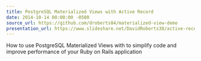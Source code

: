```yaml
---
title: PostgreSQL Materialized Views with Active Record
date: 2014-10-14 00:00:00 -0500
source_url: https://github.com/droberts84/materialized-view-demo
presentation_url: https://www.slideshare.net/DavidRoberts38/active-record-andpgmaterializedviews
---
```

How to use PostgreSQL Materialized Views with to simplify code and improve performance of your Ruby on Rails application
